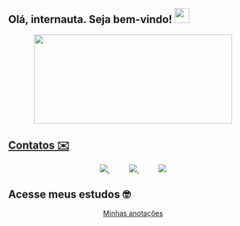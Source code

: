 ## Olá, internauta. Seja bem-vindo! <img src="https://raw.githubusercontent.com/iampavangandhi/iampavangandhi/master/gifs/Hi.gif" width="30px"></h2>

<div align="center">

  <div display="flex">
    <a href="https://github.com/Jean-Vitor">
    <img height="180em" width="400" src="https://github-readme-stats.vercel.app/api/top-langs/?username=Jean-Vitor&layout=compact&langs_count=7&theme=react"/> 
  </div>

</div>

## Contatos ✉️

<p align="center">
    <a href="https://github.com/Jean-Vitor">
        <img  src="https://img.shields.io/badge/github-%23100000.svg?&style=for-the-badge&logo=github&logoColor=white&link=mailto:https://github.com/Jean-Vitor">
    </a>
    &nbsp;&nbsp;&nbsp;&nbsp;&nbsp;&nbsp;&nbsp;&nbsp;&nbsp;
    <a href="mailto:jean.vitor@outlook.com.br">
        <img src="https://img.shields.io/badge/Microsoft_Outlook-0078D4?style=for-the-badge&logo=microsoft-outlook&logoColor=white=mailto:jean.vitor@outlook.com.br">
    </a>
    &nbsp;&nbsp;&nbsp;&nbsp;&nbsp;&nbsp;&nbsp;&nbsp;&nbsp;
    <a href="https://www.linkedin.com/in/jean-vitor-3578a41a2">
        <img src="https://img.shields.io/badge/linkedin-%230077B5.svg?&style=for-the-badge&logo=linkedin&logoColor=white&link=mailto:https://www.linkedin.com/in/jean-vitor-3578a41a2/">
    </a>
</p>
  
## Acesse meus estudos 🤓
  
<div align="center">
  <a href="https://www.notion.so/Anota-es-a751733d76c44d63bbc5001734d90e4b">Minhas anotações</a>
</div>
